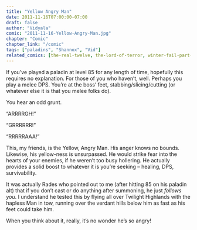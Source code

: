 ```yaml
---
title: "Yellow Angry Man"
date: 2011-11-16T07:00:00-07:00
draft: false
author: "Vidyala"
comic: "2011-11-16-Yellow-Angry-Man.jpg"
chapter: "Comic"
chapter_link: "/comic"
tags: ["paladins", "Shannox", "Vid"]
related_comics: [the-real-twelve, the-lord-of-terror, winter-fail-part-two, there-are-two-types-of-people, our-new-favorite-boss]
---
```

If you’ve played a paladin at level 85 for any length of time, hopefully this requires no explanation. For those of you who haven’t, well. Perhaps you play a melee DPS. You’re at the boss’ feet, stabbing/slicing/cutting (or whatever else it is that you melee folks do).


You hear an odd grunt.


“ARRRRGH!”


“GRRRRRR!”


“RRRRRAAA!”


This, my friends, is the Yellow, Angry Man. His anger knows no bounds. Likewise, his yellow-ness is unsurpassed. He would strike fear into the hearts of your enemies, if he weren’t too busy hollering. He actually provides a solid boost to whatever it is you’re seeking – healing, DPS, survivability.


It was actually Rades who pointed out to me (after hitting 85 on his paladin alt) that if you don’t cast or do anything after summoning, he just *follows you*. I understand he tested this by flying all over Twilight Highlands with the hapless Man in tow, running over the verdant hills below him as fast as his feet could take him.


When you think about it, really, it’s no wonder he’s so angry!

